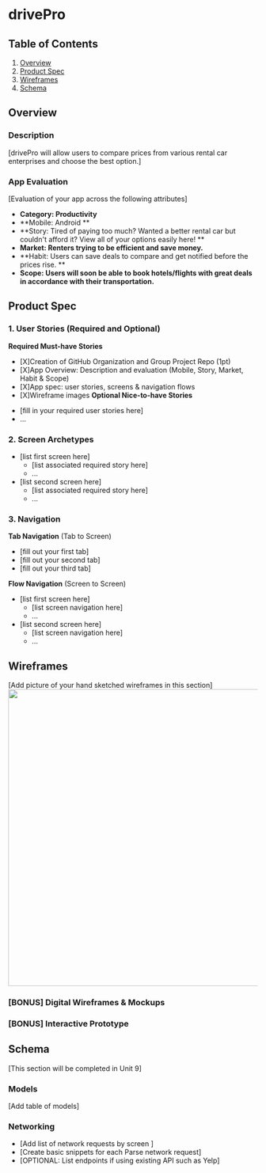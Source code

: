 # drivePro

## Table of Contents
1. [Overview](#Overview)
1. [Product Spec](#Product-Spec)
1. [Wireframes](#Wireframes)
2. [Schema](#Schema)

## Overview
### Description
[drivePro will allow users to compare prices from various rental car enterprises and choose the best option.]

### App Evaluation
[Evaluation of your app across the following attributes]
- **Category: Productivity**
- **Mobile: Android **
- **Story: Tired of paying too much? Wanted a better rental car but couldn't afford it? View all of your options easily here! **
- **Market: Renters trying to be efficient and save money.**
- **Habit: Users can save deals to compare and get notified before the prices rise. **
- **Scope: Users will soon be able to book hotels/flights with great deals in accordance with their transportation.**

## Product Spec

### 1. User Stories (Required and Optional)

**Required Must-have Stories**

- [X]Creation of GitHub Organization and Group Project Repo (1pt)
- [X]App Overview: Description and evaluation (Mobile, Story, Market, Habit & Scope)
- [X]App spec: user stories, screens & navigation flows
- [X]Wireframe images 
**Optional Nice-to-have Stories**

* [fill in your required user stories here]
* ...

### 2. Screen Archetypes

* [list first screen here]
   * [list associated required story here]
   * ...
* [list second screen here]
   * [list associated required story here]
   * ...

### 3. Navigation

**Tab Navigation** (Tab to Screen)

* [fill out your first tab]
* [fill out your second tab]
* [fill out your third tab]

**Flow Navigation** (Screen to Screen)

* [list first screen here]
   * [list screen navigation here]
   * ...
* [list second screen here]
   * [list screen navigation here]
   * ...

## Wireframes
[Add picture of your hand sketched wireframes in this section]
<img src="YOUR_WIREFRAME_IMAGE_URL" width=600>

### [BONUS] Digital Wireframes & Mockups

### [BONUS] Interactive Prototype

## Schema 
[This section will be completed in Unit 9]
### Models
[Add table of models]
### Networking
- [Add list of network requests by screen ]
- [Create basic snippets for each Parse network request]
- [OPTIONAL: List endpoints if using existing API such as Yelp]
